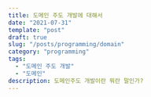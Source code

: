 ```yaml
---
title: 도메인 주도 개발에 대해서 
date: "2021-07-31"
template: "post"
draft: true
slug: "/posts/programming/domain"
category: "programming"
tags:
  - "도메인 주도 개발"
  - "도메인"
description: 도메인주도 개발이란 뭐란 말인가?
---
```


